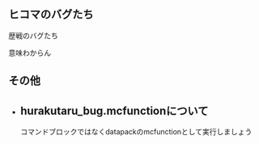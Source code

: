 ## ヒコマのバグたち
歴戦のバグたち

意味わからん

## その他
- ## hurakutaru_bug.mcfunctionについて
     コマンドブロックではなくdatapackのmcfunctionとして実行しましょう

